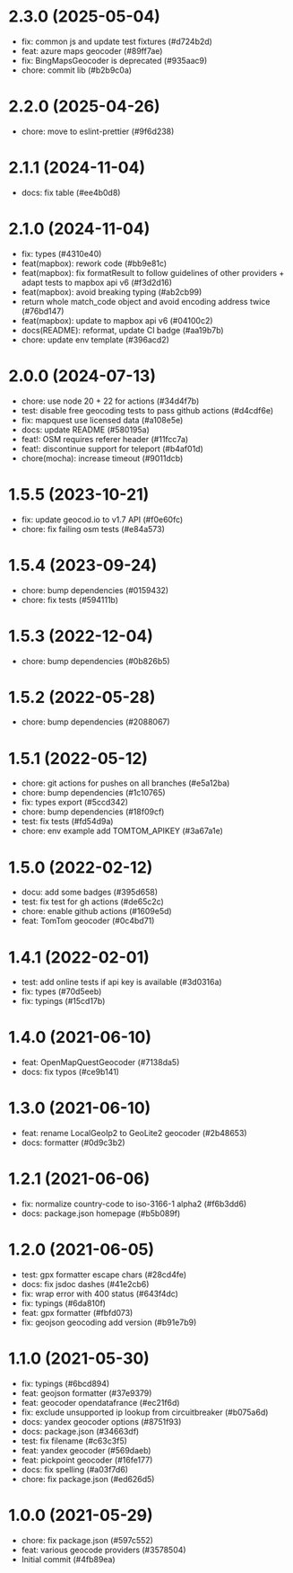 # 2.3.0 (2025-05-04)

- fix: common js and update test fixtures (#d724b2d)
- feat: azure maps geocoder (#89ff7ae)
- fix: BingMapsGeocoder is deprecated (#935aac9)
- chore: commit lib (#b2b9c0a)

# 2.2.0 (2025-04-26)

- chore: move to eslint-prettier (#9f6d238)

# 2.1.1 (2024-11-04)

- docs: fix table (#ee4b0d8)

# 2.1.0 (2024-11-04)

- fix: types (#4310e40)
- feat(mapbox): rework code (#bb9e81c)
- feat(mapbox): fix formatResult to follow guidelines of other providers + adapt tests to mapbox api v6 (#f3d2d16)
- feat(mapbox): avoid breaking typing (#ab2cb99)
- return whole match_code object and avoid encoding address twice (#76bd147)
- feat(mapbox): update to mapbox api v6 (#04100c2)
- docs(README): reformat, update CI badge (#aa19b7b)
- chore: update env template (#396acd2)

# 2.0.0 (2024-07-13)

- chore: use node 20 + 22 for actions (#34d4f7b)
- test: disable free geocoding tests to pass github actions (#d4cdf6e)
- fix: mapquest use licensed data (#a108e5e)
- docs: update README (#580195a)
- feat!: OSM requires referer header (#11fcc7a)
- feat!: discontinue support for teleport (#b4af01d)
- chore(mocha): increase timeout (#9011dcb)

# 1.5.5 (2023-10-21)

- fix: update geocod.io to v1.7 API (#f0e60fc)
- chore: fix failing osm tests (#e84a573)

# 1.5.4 (2023-09-24)

- chore: bump dependencies (#0159432)
- chore: fix tests (#594111b)

# 1.5.3 (2022-12-04)

- chore: bump dependencies (#0b826b5)

# 1.5.2 (2022-05-28)

- chore: bump dependencies (#2088067)

# 1.5.1 (2022-05-12)

- chore: git actions for pushes on all branches (#e5a12ba)
- chore: bump dependencies (#1c10765)
- fix: types export (#5ccd342)
- chore: bump dependencies (#18f09cf)
- test: fix tests (#fd54d9a)
- chore: env example add TOMTOM_APIKEY (#3a67a1e)

# 1.5.0 (2022-02-12)

- docu: add some badges (#395d658)
- test: fix test for gh actions (#de65c2c)
- chore: enable github actions (#1609e5d)
- feat: TomTom geocoder (#0c4bd71)

# 1.4.1 (2022-02-01)

- test: add online tests if api key is available (#3d0316a)
- fix: types (#70d5eeb)
- fix: typings (#15cd17b)

# 1.4.0 (2021-06-10)

- feat: OpenMapQuestGeocoder (#7138da5)
- docs: fix typos (#ce9b141)

# 1.3.0 (2021-06-10)

- feat: rename LocalGeoIp2 to GeoLite2 geocoder (#2b48653)
- docs: formatter (#0d9c3b2)

# 1.2.1 (2021-06-06)

- fix: normalize country-code to iso-3166-1 alpha2 (#f6b3dd6)
- docs: package.json homepage (#b5b089f)

# 1.2.0 (2021-06-05)

- test: gpx formatter escape chars (#28cd4fe)
- docs: fix jsdoc dashes (#41e2cb6)
- fix: wrap error with 400 status (#643f4dc)
- fix: typings (#6da810f)
- feat: gpx formatter (#fbfd073)
- fix: geojson geocoding add version (#b91e7b9)

# 1.1.0 (2021-05-30)

- fix: typings (#6bcd894)
- feat: geojson formatter (#37e9379)
- feat: geocoder opendatafrance (#ec21f6d)
- fix: exclude unsupported ip lookup from circuitbreaker (#b075a6d)
- docs: yandex geocoder options (#8751f93)
- docs: package.json (#34663df)
- test: fix filename (#c63c3f5)
- feat: yandex geocoder (#569daeb)
- feat: pickpoint geocoder (#16fe177)
- docs: fix spelling (#a03f7d6)
- chore: fix package.json (#ed626d5)

# 1.0.0 (2021-05-29)

- chore: fix package.json (#597c552)
- feat: various geocode providers (#3578504)
- Initial commit (#4fb89ea)
